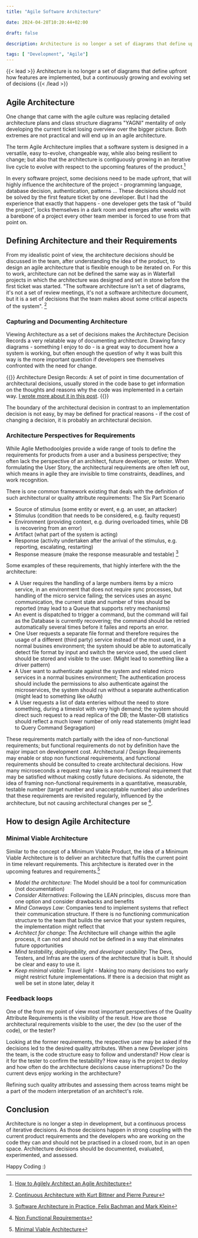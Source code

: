 ```yaml
---
title: "Agile Software Architecture"

date: 2024-04-28T10:20:44+02:00

draft: false

description: Architecture is no longer a set of diagrams that define upfront how features are implemented, but a continuously growing and evolving set of decisions

tags: [ "Development", "Agile"]
---
```


{{< lead >}}
 Architecture is no longer a set of diagrams that define upfront how features are implemented, but a continuously growing and evolving set of decisions
{{< /lead >}}

## Agile Architecture

One change that came with the agile culture was replacing detailed architecture plans and class structure diagrams "YAGNI" mentality of only developing the current ticket losing overview over the bigger picture. Both extremes are not practical and will end up in an agile architecture. 

The term Agile Architecture implies that a software system is designed in a versatile, easy to-evolve, changeable way, while also being resilient to change; but also that the architecture is contiguously growing in an iterative live cycle to evolve with respect to the upcoming features of the product.[^agileArchitecture]

[^agileArchitecture]: [How to Agilely Architect an Agile Architecture](https://insights.sei.cmu.edu/documents/1395/2014_101_001_493902.pdf)

In every software project, some decisions need to be made upfront, that will highly influence the architecture of the project - programming language, database decision, authentication, patterns ... 
These decisions should not be solved by the first feature ticket by one developer. But I had the experience that exactly that happens - one developer gets the task of "build the project", locks themselves in a dark room and emerges after weeks with a barebone of a project every other team member is forced to use from that point on. 

## Defining Architecture and their Requirements
From my idealistic point of view, the architecture decisions should be discussed in the team, after understanding the idea of the product, to design an agile architecture that is flexible enough to be iterated on. 
For this to work, architecture can not be defined the same way as in Waterfall projects in which the architecture was designed and set in stone before the first ticket was started. "The software architecture isn't a set of diagrams, it's not a set of review meetings, it's not a software architecture document, but it is a set of decisions that the team makes about some critical aspects of the system". [^continousArchitecture]

[^continousArchitecture]:[Continuous Architecture with Kurt Bittner and Pierre Pureur](https://www.infoq.com/podcasts/continuous-architecture/)

### Capturing and Documenting Architecture

Viewing Architecture as a set of decisions makes the Architecture Decision Records a very relatable way of documenting architecture. 
Drawing fancy diagrams - something I enjoy to do - is a great way to document how a system is working, but often enough the question of why it was built this way is the more important question if developers see themselves confronted with the need for change. 

{{<alert>}}
Architecture Design Records: A set of point in time documentation of architectural decisions, usually stored in the code base to get information on the thoughts and reasons why the code was implemented in a certain way. [I wrote more about it in this post](https://www.blog.philodev.one/posts/2023-04-communicating-between-teams/#architecture-decision-records).
{{</alert>}}

The boundary of the architectural decision in contrast to an implementation decision is not easy, by may be defined for practical reasons - if the cost of changing a decision, it is probably an architectural decision.

### Architecture Perspectives for Requirements

While Agile Methodoolgies provide a wide range of tools to define the requirements for products from a user and a business perspective; they often lack the perspective of an architect, future developer, or tester. 
When formulating the User Story, the architectural requirements are often left out, which means in agile they are invisible to time constraints, deadlines, and work recognition.

There is one common framework existing that deals with the definition of such architectural or quality attribute requirements: The Six Part Scenario 

* Source of stimulus (some entity or event, e.g. an user, an attacker)
* Stimulus (condition that needs to be considered, e.g. faulty request)
* Environment (providing context, e.g. during overloaded times, while DB is recovering from an error)
* Artifact (what part of the system is acting)
* Response (activity undertaken after the arrival of the stimulus, e.g. reporting, escalating, restarting)
* Response measure (make the response measurable and testable)
[^sixpartscenario]

[^sixpartscenario]:[Software Architecture in Practice, Felix Bachman and Mark Klein](https://www.win.tue.nl/~wstomv/edu/2ii45/year-0910/Software_Architecture_in_Practice_2nd_Edition_Chapter4.pdf)

Some examples of these requirements, that highly interfere with the the architecture: 
* A User requires the handling of a large numbers items by a micro service, in an environment that does not require sync processes, but handling of the micro service failing; the services uses an async communication, the current state and number of tries should be reported (may lead to a Queue that supports retry mechanisms)
* An event is dispatched to trigger a command, but the command will fail as the Database is currently recovering; the command should be retried automatically several times before it failes and reports an error.
* One User requests a separate file format and therefore requires the usage of a different (third party) service instead of the most used, in a normal busines environment; the system should be able to automatically detect file format by input and switch the service used, the used client should be stored and visible to the user. (Might lead to something like a driver pattern)
* A User want to authenticate against the system and related micro services in a normal busines environment; The authentication process should include the permissions to also authenticate against the microservices, the system should run without a separate authentication (might lead to something like oAuth)
* A User requests a list of data enteries without the need to store something, during a timeslot with very high demand; the system should direct such request to a read replica of the DB; the Master-DB statistics should reflect a much lower number of only read statements (might lead to Query Command Segragation) 

These requirements match partially with the idea of non-functional requirements; but functional requirements do not by definition have the major impact on development cost.
Architectural / Design Requirements may enable or stop non functional requirements, and functional requirements should be consulted to create architectural decisions. How many microseconds a request may take is a non-functional requirement that may  be satisfied without making costly future decisions. As sidenote, the idea of framing non-functional requirements in a quantitative, measurable, testable number (target number and unacceptable number) also underlines that these requirements are revisited regularly, influenced by the architecture, but not causing architectural changes per se  [^nonFuncReqs]. 

[^nonFuncReqs]: [Non Functional Requirements](https://scaledagileframework.com/nonfunctional-requirements/)

## How to design Agile Architecture
### Minimal Viable Architecture

Similar to the concept of a Minimum Viable Product, the idea of a Minimum Viable Architecture is to deliver an architecture that fulfils the current point in time relevant requirements. This architecture is iterated over in the upcoming features and requirements.[^mva]

[^mva]: [Minimal Viable Architecture](https://continuousarchitecture.com/2021/12/21/minimum-viable-architecture-how-to-continuously-evolve-an-architectural-design-over-time/)

* *Model the architecture*: The Model should be a tool for communication (not documentation)
* *Consider Alternatives*: Following the LEAN principles, discuss more than one option and consider drawbacks and benefits
* *Mind Conways Law*: Companies tend to implement systems that reflect their communication structure. If there is no functioning communication structure to the team that builds the service that your system requires, the implementation might reflect that
* *Architect for change*: The Architecture will change within the agile process, it can not and should not be defined in a way that eliminates future opportunities
* *Mind testability, deployability, and developer usability*: The Devs, Testers, and Infras are the users of the architecture that is built. It should be clear and easy to use it. 
* *Keep minimal viable*: Travel light - Making too many decisions too early might restrict future implementations. If there is a decision that might as well be set in stone later, delay it

### Feedback loops

One of the from my point of view most important perspectives of the Quality Attribute Requirements is the visibility of the result. How are those architectural requirements visible to the user, the dev (so the user of the code), or the tester?

Looking at the former requirements, the respective user may be asked if the decisions led to the desired quality attributes. When a new Developer joins the team, is the code structure easy to follow and understand? How clear is it for the tester to confirm the testability? How easy is the project to deploy and how often do the architecture decisions cause interruptions? Do the current devs enjoy working in the architecture?

Refining such quality attributes and assessing them across teams might be a part of the modern interpretation of an architect's role. 

## Conclusion

Architecture is no longer a step in development, but a continuous process of iterative decisions. As those decisions happen in strong coupling with the current product requirements and the developers who are working on the code they can and should not be practised in a closed room, but in an open space. Architecture decisions should be documented, evaluated, experimented, and assessed.

Happy Coding :)
